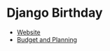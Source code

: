# Django Birthday

- [Website](http://djangobirthday-next.herokuapp.com/)
- [Budget and Planning](https://docs.google.com/spreadsheets/d/1WJChGu8bDvF4wK7WnLOqtAvTRTKK8Jax90WHtybhaMc/edit?usp=sharing)
